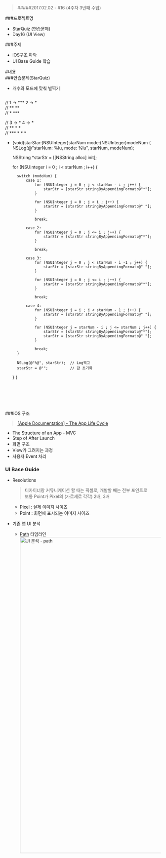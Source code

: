 > #####2017.02.02 -  #16 (4주차 3번째 수업)

###프로젝트명
- StarQuiz  (연습문제)
- Day16 (UI View)

###주제  
- iOS구조 파악
- UI Base Guide 학습

#내용  
###연습문제(StarQuiz)  
- 개수와 모드에 맞춰 별찍기

  ```objc    
//  1 -> ***     2 -> *   
//       **           **  
//       *            ***  
     
//  3 ->   *     4 ->  *  
//        **          * *  
//       ***         * * *  
       
+ (void)starStar:(NSUInteger)starNum mode:(NSUInteger)modeNum {
    NSLog(@"starNum: %lu, mode: %lu", starNum, modeNum);

    NSString *starStr = [[NSString alloc] init];
    
    for (NSUInteger i = 0 ; i < starNum ; i++) {
        
        switch (modeNum) {
            case 1:
                for (NSUInteger j = 0 ; j < starNum - i ; j++) {
                    starStr = [starStr stringByAppendingFormat:@"*"];
                }
                
                for (NSUInteger j = 0 ; j < i ; j++) {
                    starStr = [starStr stringByAppendingFormat:@" "];
                }
                
                break;
                
            case 2:
                for (NSUInteger j = 0 ; j <= i ; j++) {
                    starStr = [starStr stringByAppendingFormat:@"*"];
                }
                
                break;
                
            case 3:
                for (NSUInteger j = 0 ; j < starNum - i -1 ; j++) {
                    starStr = [starStr stringByAppendingFormat:@" "];
                }
                
                for (NSUInteger j = 0 ; j <= i ; j++) {
                    starStr = [starStr stringByAppendingFormat:@"*"];
                }
                
                break;
                
            case 4:
                for (NSUInteger j = i ; j < starNum - 1 ; j++) {
                    starStr = [starStr stringByAppendingFormat:@" "];
                }
                
                for (NSUInteger j = starNum - i ; j <= starNum ; j++) {
                    starStr = [starStr stringByAppendingFormat:@"*"];
                    starStr = [starStr stringByAppendingFormat:@" "];
                }
                
                break;
        }

        NSLog(@"%@", starStr);  // Log찍고
        starStr = @"";          // 값 초기화
    }
}
       
       
  ```  






###iOS 구조  
> [[Apple Documentation] - The App Life Cycle](https://developer.apple.com/library/prerelease/content/documentation/iPhone/Conceptual/iPhoneOSProgrammingGuide/TheAppLifeCycle/TheAppLifeCycle.html#//apple_ref/doc/uid/TP40007072-CH2-SW1)  

- The Structure of an App - MVC
- Step of After Launch
- 화면 구조
- View가 그려지는 과정
- 사용자 Event 처리

  
### UI Base Guide
- Resolutions  

   > 디자이너랑 커뮤니케이션 할 때는 픽셀로, 개발할 때는 전부 포인트로  
   > 보통 Point가 Pixel의 (가로세로 각각) 2배, 3배 
   
   - Pixel : 실제 이미지 사이즈
   - Point : 화면에 표시되는 이미지 사이즈


- 기존 앱 UI 분석
    - [Path](https://path.com/) 타임라인    	
      <a data-flickr-embed="true"  href="https://www.flickr.com/photos/145858067@N03/32522237642/in/dateposted-public/" title="UI 분석 - path"><img src="https://c1.staticflickr.com/1/276/32522237642_42f2d97e4f_b.jpg" width="717" height="1024" alt="UI 분석 - path"></a><script async src="//embedr.flickr.com/assets/client-code.js" charset="utf-8"></script>
	  

